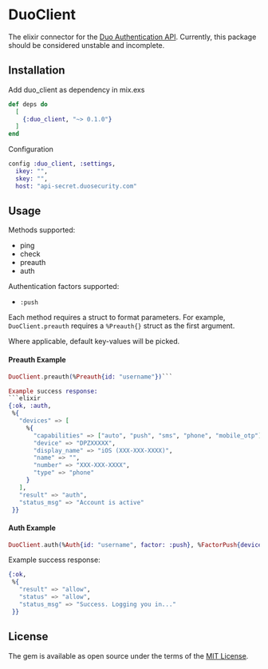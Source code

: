 # DuoClient

The elixir connector for the [Duo Authentication API](https://duo.com/docs/authapi). Currently, this package should be considered unstable and incomplete.

## Installation
Add duo_client as dependency in mix.exs
```elixir
def deps do
  [
    {:duo_client, "~> 0.1.0"}
  ]
end
```

Configuration
```elixir
config :duo_client, :settings,
  ikey: "",
  skey: "",
  host: "api-secret.duosecurity.com"
```
## Usage

Methods supported:
- ping
- check
- preauth
- auth

Authentication factors supported:
- `:push`

Each method requires a struct to format parameters. For example, `DuoClient.preauth` requires a `%Preauth{}` struct as the first argument.

Where applicable, default key-values will be picked.

#### Preauth Example
```elixir
DuoClient.preauth(%Preauth{id: "username"})```

Example success response:
```elixir
{:ok, :auth,
 %{
   "devices" => [
     %{
       "capabilities" => ["auto", "push", "sms", "phone", "mobile_otp"],
       "device" => "DPZXXXXX",
       "display_name" => "iOS (XXX-XXX-XXXX)",
       "name" => "",
       "number" => "XXX-XXX-XXXX",
       "type" => "phone"
     }
   ],
   "result" => "auth",
   "status_msg" => "Account is active"
 }}
```
#### Auth Example

````elixir
DuoClient.auth(%Auth{id: "username", factor: :push}, %FactorPush{device: "auto"})
````

Example success response:
```elixir
{:ok,
 %{
   "result" => "allow",
   "status" => "allow",
   "status_msg" => "Success. Logging you in..."
 }}
```

## License

The gem is available as open source under the terms of the [MIT License](http://opensource.org/licenses/MIT).

